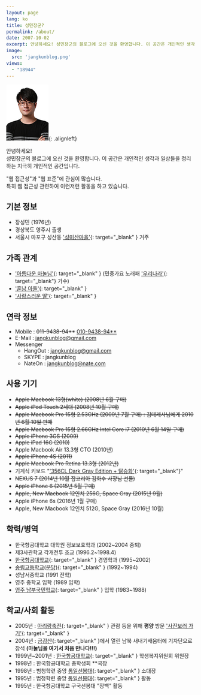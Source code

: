 ```yaml
---
layout: page
lang: ko
title: 성민장군?
permalink: /about/
date: 2007-10-02
excerpt: 안녕하세요! 성민장군의 블로그에 오신 것을 환영합니다. 이 공간은 개인적인 생각과 일상들을 정리하는 지극히 개인적인 공간입니다. 웹 접근성과 웹 표준에 관심이 많습니다. 특히 웹 접근성 관련하여 이런저런 활동을 하고 있습니다.
image:
  src: 'jangkunblog.png'
views:
  - "18944"
---
```


![성민장군](/assets/img/common/jsm-1.jpg){: .alignleft}
  
안녕하세요!  
성민장군의 블로그에 오신 것을 환영합니다.
이 공간은 개인적인 생각과 일상들을 정리하는 지극히 개인적인 공간입니다.

"웹 접근성"과 "웹 표준"에 관심이 많습니다.  
특히 웹 접근성 관련하여 이런저런 활동을 하고 있습니다.


## 기본 정보

  * 장성민 (1976년)
  * 경상북도 영주시 출생
  * 서울시 마포구 성산동 ['성미산마을'](http://navercast.naver.com/geographic/smalltown/2533){: target="_blank" } 거주

## 가족 관계

  * ['아름다운 마눌님'](https://www.facebook.com/lizzle77){: target="_blank" } (민중가요 노래패 ['우리나라'](http://www.facebook.com/uninara/){: target="_blank"} 가수)
  * ['훈남 아들'](https://www.facebook.com/jangkunblog/media_set?set=ft.10203092919563872&type=1){: target="_blank" }
  * ['사랑스러운 딸'](https://www.facebook.com/jangkunblog/media_set?set=ft.10203122189935613&type=1){: target="_blank" }

## 연락 정보

  * Mobile : ~~011-9438-94**~~ <ins datetime="2009-07-10T09:20+09:00">010-9438-94**</ins>
  * E-Mail : [jangkunblog@gmail.com](http://www.jangkunblog.com/contact/)
  * Messenger 
      * HangOut : jangkunblog@gmail.com
      * SKYPE : jangkunblog
      * NateOn : jangkunblog@nate.com

## 사용 기기

  * ~~Apple Macbook 13형(white) (2008년 6월 구매)~~
  * ~~Apple iPod Touch 2세대 (2008년 10월 구매)~~
  * ~~Apple Macbook Pro 15형 2.53GHz (2009년 7월 구매) : 김데레사님에게 2010년 6월 10일 판매~~
  * ~~Apple Macbook Pro 15형 2.66GHz Intel Core i7 (2010년 6월 14일 구매)~~
  * ~~Apple iPhone 3GS (2009)~~
  * ~~Apple iPad 16G (2010)~~
  * Apple Macbook Air 13.3형 CTO (2010년)
  * ~~Apple iPhone 4S (2011)~~
  * ~~Apple Macbook Pro Retina 13.3형 (2012년)~~
  * 기계식 키보드 "['356CL Dark Gray Edition + 닭승화'](http://www.facebook.com/media/set/?set=a.1003322863333.222.1832703466&type=3#!/photo.php?fbid=3003449785256&set=a.1003322863333.222.1832703466&type=3&theater){: target="_blank"}"
  * ~~NEXUS 7 (2014년 10월 잡코리아 김화수 사장님 선물)~~
  * ~~Apple iPhone 6 (2015년 5월 구매)~~
  * ~~Apple, New Macbook 12인치 256G, Space Gray (2015년 9월)~~
  * Apple iPhone 6s (2016년 1월 구매)
  * Apple, New Macbook 12인치 512G, Space Gray (2016년 10월)

## 학력/병역

  * 한국항공대학교 대학원 정보보호학과 (2002~2004 중퇴)
  * 제3사관학교 각개전투 조교 (1996.2~1998.4)
  * [한국항공대학교](http://www.hau.ac.kr){: target="_blank" } 경영학과 (1995~2002)
  * [송림고등학교(분당)](http://www.songlimhs.net/){: target="_blank" } (1992~1994)
  * 성남서중학교 (1991 전학)
  * 영주 중학교 입학 (1989 입학)
  * [영주 남부국민학교](http://www.yjnambu.es.kr/class/){: target="_blank" } 입학 (1983~1988)

## 학교/사회 활동

  * 2005년 : [아리랑축전](https://goo.gl/GhjZf4){: target="_blank" } 관람 등을 위해 **평양** 방문 ['사진보러 가기'](http://www.flickr.com/photos/jangkunblog/sets/72157623233230136/){: target="_blank" }
  * 2004년 : [금강산](http://www.mtkumgang.com/){: target="_blank" }에서 열린 남북 새내기배움터에 기자단으로 참석 **(마눌님을 여기서 처음 만나다!!!)**
  * 1999년~2001년 : [한국항공대학교](http://www.hau.ac.kr/){: target="_blank" } 학생복지위원회 위원장
  * 1998년 : 한국항공대학교 총학생회 **국장
  * 1998년 : 범청학련 중앙 [통일선봉대](http://terms.naver.com/item.nhn?dirId=704&docId=7773){: target="_blank" } 소대장
  * 1995년 : 범청학련 중앙 [통일선봉대](http://terms.naver.com/item.nhn?dirId=704&docId=7773){: target="_blank" } 활동
  * 1995년 : 한국항공대학교 구국선봉대 "장백" 활동
  